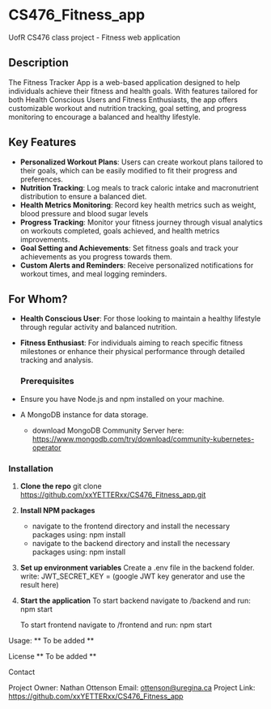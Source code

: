 # CS476_Fitness_app
UofR CS476 class project - Fitness web application
## Description
The Fitness Tracker App is a web-based application designed to help individuals achieve their fitness and health goals. With features tailored for both Health Conscious Users and Fitness Enthusiasts, the app offers customizable workout and nutrition tracking, goal setting, and progress monitoring to encourage a balanced and healthy lifestyle.

## Key Features
- **Personalized Workout Plans**: Users can create workout plans tailored to their goals, which can be easily modified to fit their progress and preferences.
- **Nutrition Tracking**: Log meals to track caloric intake and macronutrient distribution to ensure a balanced diet.
- **Health Metrics Monitoring**: Record key health metrics such as weight, blood pressure and blood sugar levels
- **Progress Tracking**: Monitor your fitness journey through visual analytics on workouts completed, goals achieved, and health metrics improvements.
- **Goal Setting and Achievements**: Set fitness goals and track your achievements as you progress towards them.
- **Custom Alerts and Reminders**: Receive personalized notifications for workout times, and meal logging reminders.

## For Whom?
- **Health Conscious User**: For those looking to maintain a healthy lifestyle through regular activity and balanced nutrition.
- **Fitness Enthusiast**: For individuals aiming to reach specific fitness milestones or enhance their physical performance through detailed tracking and analysis.

  ### Prerequisites
- Ensure you have Node.js and npm installed on your machine.
- A MongoDB instance for data storage.
   - download MongoDB Community Server here: https://www.mongodb.com/try/download/community-kubernetes-operator

### Installation
1. **Clone the repo**
   git clone https://github.com/xxYETTERxx/CS476_Fitness_app.git
2. **Install NPM packages**
   - navigate to the frontend directory and install the necessary packages using: npm install
   - navigate to the backend directory and install the necessary packages using: npm install
4. **Set up environment variables**
   Create a .env file in the backend folder.
   write: JWT_SECRET_KEY = (google JWT key generator and use the result here)
6. **Start the application**
   To start backend navigate to /backend and run: npm start
   
   To start frontend navigate to /frontend and run: npm start

Usage:
** To be added **

License
** To be added **

Contact

Project Owner: Nathan Ottenson
Email: ottenson@uregina.ca
Project Link: https://github.com/xxYETTERxx/CS476_Fitness_app
